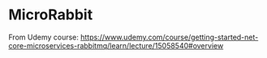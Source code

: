 # MicroRabbit
From Udemy course: https://www.udemy.com/course/getting-started-net-core-microservices-rabbitmq/learn/lecture/15058540#overview
